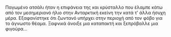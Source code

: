 Παγωμένο ατσάλι ήταν η επιφάνεια της και κρύσταλλο που έλαμπε
κάτω από τον μεσημεριανό ήλιο στην Ανταρκτική εκείνη την κατά
τ' άλλα ήσυχη μέρα. Εξαφανίστηκε ότι ζωντανό υπήρχει στην περιοχή
από τον φόβο για το άγνωστο θέαμα. Ξαφνικά άνοιξε μια καταπακτή
και ξεπρόβαλλε μια φιγούρα...
